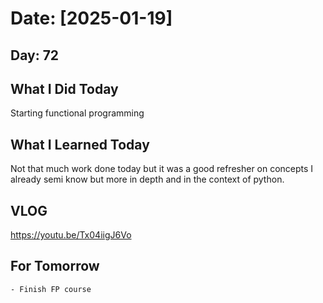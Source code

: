 # Date: [2025-01-19]

## Day: 72
## What I Did Today
Starting functional programming

## What I Learned Today
Not that much work done today but it was a good refresher on concepts I already semi know but more in depth and in the context of python. 

## VLOG
https://youtu.be/Tx04iigJ6Vo

## For Tomorrow
    - Finish FP course

